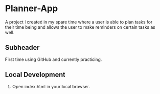 # Planner-App
A project I created in my spare time where a user is able to plan tasks for their time being and allows the user to make reminders on certain tasks as well.

## Subheader

First time using GitHub and currently practicing.

## Local Development

1. Open index.html in your local browser.